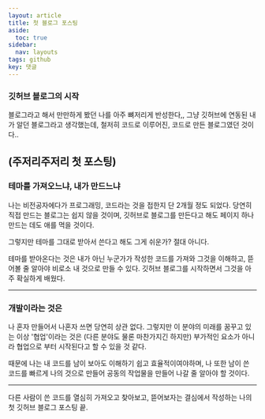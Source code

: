 ```yaml
---
layout: article
title: 첫 블로그 포스팅
aside:
  toc: true
sidebar:
  nav: layouts
tags: github
key: 댓글
---
```

### 깃허브 블로그의 시작
블로그라고 해서 만만하게 봤던 나를 아주 뼈저리게 반성한다,,
그냥 깃허브에 연동된 내가 알던 블로그라고 생각했는데,
철저히 코드로 이루어진, 코드로 만든 블로그였던 것이다..


(주저리주저리 첫 포스팅)
---

### 테마를 가져오느냐, 내가 만드느냐
나는 비전공자에다가 프로그래밍, 코드라는 것을 접한지 단 2개월 정도 되었다.
당연히 직접 만드는 블로그는 쉽지 않을 것이며, 깃허브로 블로그를 만든다고 해도
페이지 하나 만드는 데도 애를 먹을 것이다.


그렇지만 테마를 그대로 받아서 쓴다고 해도 그게 쉬운가?
절대 아니다.


테마를 받아온다는 것은 내가 아닌 누군가가 작성한 코드를 가져와 그것을 이해하고, 뜯어볼 줄 알아야 비로소 내 것으로 만들 수 있다.
깃허브 블로그를 시작하면서 그것을 아주 확실하게 배웠다.


---


### 개발이라는 것은
나 혼자 만들어서 나혼자 쓰면 당연히 상관 없다. 그렇지만 이 분야의 미래를 꿈꾸고 있는 이상 '협업'이라는 것은 (다른 분야도 물론 마찬가지긴 하지만) 부가적인 요소가 아니라 협업으로 부터 시작된다고 할 수 있을 것 같다.


때문에 나는 내 코드를 남이 보아도 이해하기 쉽고 효율적이여야하며, 나 또한 남이 쓴 코드를 빠르게 나의 것으로 만들어 공동의 작업물을 만들어 나갈 줄 알아야 할 것이다.


---


다른 사람이 쓴 코드를 열심히 가져오고 찾아보고, 뜯어보자는 결심에서 작성하는 나의 첫 깃허브 블로그 포스팅 끝.
